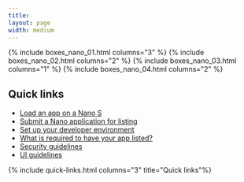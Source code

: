 ```yaml
---
title: 
layout: page
width: medium
---
```


{% include boxes_nano_01.html columns="3" %}
{% include boxes_nano_02.html columns="2" %}
{% include boxes_nano_03.html columns="1" %}
{% include boxes_nano_04.html columns="2" %}



## Quick links

- [Load an app on a Nano S](../load)
- [Submit a Nano application for listing](https://ledger.typeform.com/to/qQSf7CVh)
- [Set up your developer environment](../build)
- [What is required to have your app listed?](../introduction)
- [Security guidelines](../secure-app)
- [UI guidelines]()



{% include quick-links.html columns="3" title="Quick links"%}